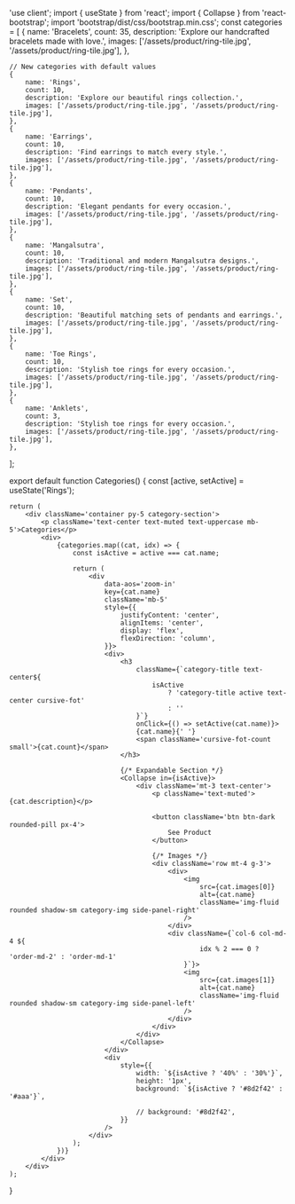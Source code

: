 'use client';
import { useState } from 'react';
import { Collapse } from 'react-bootstrap';
import 'bootstrap/dist/css/bootstrap.min.css';
const categories = [
{
name: 'Bracelets',
count: 35,
description: 'Explore our handcrafted bracelets made with love.',
images: ['/assets/product/ring-tile.jpg', '/assets/product/ring-tile.jpg'],
},

    // New categories with default values
    {
    	name: 'Rings',
    	count: 10,
    	description: 'Explore our beautiful rings collection.',
    	images: ['/assets/product/ring-tile.jpg', '/assets/product/ring-tile.jpg'],
    },
    {
    	name: 'Earrings',
    	count: 10,
    	description: 'Find earrings to match every style.',
    	images: ['/assets/product/ring-tile.jpg', '/assets/product/ring-tile.jpg'],
    },
    {
    	name: 'Pendants',
    	count: 10,
    	description: 'Elegant pendants for every occasion.',
    	images: ['/assets/product/ring-tile.jpg', '/assets/product/ring-tile.jpg'],
    },
    {
    	name: 'Mangalsutra',
    	count: 10,
    	description: 'Traditional and modern Mangalsutra designs.',
    	images: ['/assets/product/ring-tile.jpg', '/assets/product/ring-tile.jpg'],
    },
    {
    	name: 'Set',
    	count: 10,
    	description: 'Beautiful matching sets of pendants and earrings.',
    	images: ['/assets/product/ring-tile.jpg', '/assets/product/ring-tile.jpg'],
    },
    {
    	name: 'Toe Rings',
    	count: 10,
    	description: 'Stylish toe rings for every occasion.',
    	images: ['/assets/product/ring-tile.jpg', '/assets/product/ring-tile.jpg'],
    },
    {
    	name: 'Anklets',
    	count: 3,
    	description: 'Stylish toe rings for every occasion.',
    	images: ['/assets/product/ring-tile.jpg', '/assets/product/ring-tile.jpg'],
    },

];

export default function Categories() {
const [active, setActive] = useState('Rings');

    return (
    	<div className='container py-5 category-section'>
    		<p className='text-center text-muted text-uppercase mb-5'>Categories</p>
    		<div>
    			{categories.map((cat, idx) => {
    				const isActive = active === cat.name;

    				return (
    					<div
    						data-aos='zoom-in'
    						key={cat.name}
    						className='mb-5'
    						style={{
    							justifyContent: 'center',
    							alignItems: 'center',
    							display: 'flex',
    							flexDirection: 'column',
    						}}>
    						<div>
    							<h3
    								className={`category-title text-center${
    									isActive
    										? 'category-title active text-center cursive-fot'
    										: ''
    								}`}
    								onClick={() => setActive(cat.name)}>
    								{cat.name}{' '}
    								<span className='cursive-fot-count small'>{cat.count}</span>
    							</h3>

    							{/* Expandable Section */}
    							<Collapse in={isActive}>
    								<div className='mt-3 text-center'>
    									<p className='text-muted'>{cat.description}</p>

    									<button className='btn btn-dark rounded-pill px-4'>
    										See Product
    									</button>

    									{/* Images */}
    									<div className='row mt-4 g-3'>
    										<div>
    											<img
    												src={cat.images[0]}
    												alt={cat.name}
    												className='img-fluid rounded shadow-sm category-img side-panel-right'
    											/>
    										</div>
    										<div className={`col-6 col-md-4 ${
    												idx % 2 === 0 ? 'order-md-2' : 'order-md-1'
    											}`}>
    											<img
    												src={cat.images[1]}
    												alt={cat.name}
    												className='img-fluid rounded shadow-sm category-img side-panel-left'
    											/>
    										</div>
    									</div>
    								</div>
    							</Collapse>
    						</div>
    						<div
    							style={{
    								width: `${isActive ? '40%' : '30%'}`,
    								height: '1px',
    								background: `${isActive ? '#8d2f42' : '#aaa'}`,

    								// background: '#8d2f42',
    							}}
    						/>
    					</div>
    				);
    			})}
    		</div>
    	</div>
    );

}
